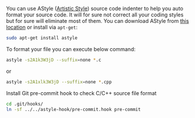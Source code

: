 You can use AStyle ([Artistic Style](http://astyle.sourceforge.net/)) source code indenter to
help you auto format your source code. It will for sure not correct all your coding styles but
for sure will eliminate most of them. You can download AStyle from [this location](http://astyle.sourceforge.net/)
or install via `apt-get`:
```sh
sudo apt-get install astyle
```

To format your file you can execute below command:
```sh
astyle -s2A1k3W3jD --suffix=none *.c
```
or
```sh
astyle -s2A1xlk3W3jD --suffix=none *.cpp
```

Install Git pre-commit hook to check C/C++ source file format
```sh
cd .git/hooks/
ln -sf ../../astyle-hook/pre-commit.hook pre-commit
```